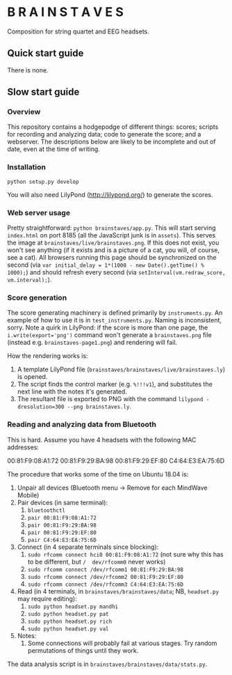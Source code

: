 # B R A I N S T A V E S

Composition for string quartet and EEG headsets.

## Quick start guide

There is none.

## Slow start guide

### Overview

This repository contains a hodgepodge of different things: scores; scripts for recording and analyzing data; code to generate the score; and a webserver. The descriptions below are likely to be incomplete and out of date, even at the time of writing.

### Installation

`python setup.py develop`

You will also need LilyPond (http://lilypond.org/) to generate the scores.

### Web server usage

Pretty straightforward: `python brainstaves/app.py`. This will start serving `index.html` on port 8185 (all the JavaScript junk is in `assets`). This serves the image at `brainstaves/live/brainstaves.png`. If this does not exist, you won't see anything (if it exists and is a picture of a cat, you will, of course, see a cat). All browsers running this page should be synchronized on the second (via `var initial_delay = 1*(1000 - new Date().getTime() % 1000);`) and should refresh every second (via `setInterval(vm.redraw_score, vm.interval);`).

### Score generation

The score generating machinery is defined primarily by `instruments.py`. An example of how to use it is in `test_instruments.py`. Naming is inconsistent, sorry. Note a quirk in LilyPond: if the score is more than one page, the `i.write(export='png')` command won't generate a `brainstaves.png` file (instead e.g. `brainstaves-page1.png`) and rendering will fail.

How the rendering works is:
1. A template LilyPond file (`brainstaves/brainstaves/live/brainstaves.ly`) is opened.
2. The script finds the control marker (e.g. `%!!!v1`), and substitutes the next line with the notes it's generated.
3. The resultant file is exported to PNG with the command `lilypond -dresolution=300 --png brainstaves.ly`.

### Reading and analyzing data from Bluetooth

This is hard. Assume you have 4 headsets with the following MAC addresses:

00:81:F9:08:A1:72
00:81:F9:29:BA:98
00:81:F9:29:EF:80
C4:64:E3:EA:75:6D

The procedure that works some of the time on Ubuntu 18.04 is:

1. Unpair all devices (Bluetooth menu -> Remove for each MindWave Mobile)
2. Pair devices (in same terminal):
    1. `bluetoothctl`
    2. `pair 00:81:F9:08:A1:72`
    3. `pair 00:81:F9:29:BA:98`
    4. `pair 00:81:F9:29:EF:80`
    5. `pair C4:64:E3:EA:75:6D`
3. Connect (in 4 separate terminals since blocking):
    1. `sudo rfcomm connect hci0 00:81:F9:08:A1:72` (not sure why this has to be different, but `/  dev/rfcomm0` never works)
    2. `sudo rfcomm connect /dev/rfcomm1 00:81:F9:29:BA:98`
    3. `sudo rfcomm connect /dev/rfcomm2 00:81:F9:29:EF:80`
    4. `sudo rfcomm connect /dev/rfcomm3 C4:64:E3:EA:75:6D`
4. Read (in 4 terminals, in `brainstaves/brainstaves/data`; NB, `headset.py` may require editing):
    1. `sudo python headset.py mandhi`
    2. `sudo python headset.py pat`
    3. `sudo python headset.py rich`
    4. `sudo python headset.py val`
5. Notes:
    1. Some connections will probably fail at various stages. Try random permutations of things until they work.

The data analysis script is in `brainstaves/brainstaves/data/stats.py`.